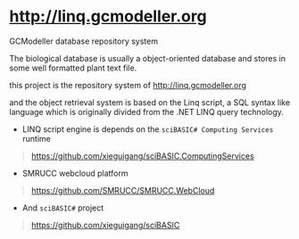 # http://linq.gcmodeller.org
GCModeller database repository system

The biological database is usually a object-oriented database and stores in some well formatted plant text file.

this project is the repository system of 
http://linq.gcmodeller.org

and the object retrieval system is based on the Linq script, a SQL syntax like language which is originally divided from the .NET LINQ query technology.

+ LINQ script engine is depends on the ``sciBASIC# Computing Services`` runtime
> https://github.com/xieguigang/sciBASIC.ComputingServices

+ SMRUCC webcloud platform
> https://github.com/SMRUCC/SMRUCC.WebCloud

+ And ``sciBASIC#`` project
> https://github.com/xieguigang/sciBASIC
